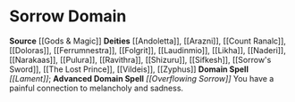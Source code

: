 ﻿---
advanced_apocryphal_spell: null
advanced_domain_spell: '[[DATABASE/spell/Overflowing Sorrow|Overflowing Sorrow]]'
apocryphal_spell: null
deity:
- '[[DATABASE/deity/Andoletta|Andoletta]]'
- '[[DATABASE/deity/Arazni|Arazni]]'
- '[[DATABASE/deity/Count Ranalc|Count Ranalc]]'
- '[[DATABASE/deity/Doloras|Doloras]]'
- '[[DATABASE/deity/Ferrumnestra|Ferrumnestra]]'
- '[[DATABASE/deity/Folgrit|Folgrit]]'
- '[[DATABASE/deity/Laudinmio|Laudinmio]]'
- '[[DATABASE/deity/Likha|Likha]]'
- '[[DATABASE/deity/Naderi|Naderi]]'
- '[[DATABASE/deity/Narakaas|Narakaas]]'
- '[[DATABASE/deity/Pulura|Pulura]]'
- '[[DATABASE/deity/Ravithra|Ravithra]]'
- '[[DATABASE/deity/Shizuru|Shizuru]]'
- '[[DATABASE/deity/Sifkesh|Sifkesh]]'
- '[[DATABASE/deity/Sorrow''s Sword|Sorrow''s Sword]]'
- '[[DATABASE/deity/The Lost Prince|The Lost Prince]]'
- '[[DATABASE/deity/Vildeis|Vildeis]]'
- '[[DATABASE/deity/Zyphus|Zyphus]]'
domain:
- '[[DATABASE/domain/Sorrow Domain|Sorrow]]'
domain_spell: '[[DATABASE/spell/Lament|Lament]]'
id: '50'
name: Sorrow Domain
rarity: Common
source: '[[DATABASE/source/Gods & Magic|Gods & Magic]]'
trait: null
type: Domain

---
# Sorrow Domain

**Source** [[Gods & Magic]] 
**Deities** [[Andoletta]], [[Arazni]], [[Count Ranalc]], [[Doloras]], [[Ferrumnestra]], [[Folgrit]], [[Laudinmio]], [[Likha]], [[Naderi]], [[Narakaas]], [[Pulura]], [[Ravithra]], [[Shizuru]], [[Sifkesh]], [[Sorrow's Sword]], [[The Lost Prince]], [[Vildeis]], [[Zyphus]]
**Domain Spell** _[[Lament]]_; **Advanced Domain Spell** _[[Overflowing Sorrow]]_
You have a painful connection to melancholy and sadness.
